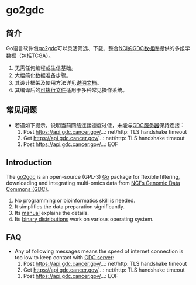 # go2gdc

## 简介

Go语言软件包[go2gdc][go2gdc]可以灵活筛选、下载、整合[NCI的GDC数据库][GDC]提供的多组学数据（包括TCGA）。

1. 无需任何编程或生信基础。
1. 大幅简化数据准备步骤。
1. 其设计框架及使用方法详见[说明文档][go2gdc book]。
1. 其编译后的[可执行文件][go2gdc binary file]适用于多种常见操作系统。

## 常见问题

- 若遇如下提示，说明当前网络连接速度过低，未能与[GDC服务器][GDC]保持连接：
    1. Post https://api.gdc.cancer.gov/...: net/http: TLS handshake timeout
    1. Get  https://api.gdc.cancer.gov/...: net/http: TLS handshake timeout
    1. Post https://api.gdc.cancer.gov/...: EOF


## Introduction

The [go2gdc][go2gdc] is an open-source (GPL-3) [Go][Go] package for flexible filtering, downloading and integrating multi-omics data from [NCI's Genomic Data Commons (GDC)][GDC].

1. No programming or bioinformatics skill is needed.
1. It simplifies the data preparation significantly.
1. Its [manual][go2gdc book] explains the details.
1. Its [binary distributions][go2gdc binary file] work on various operating system.

## FAQ

- Any of following messages means the speed of internet connection is too low to keep contact with [GDC server][GDC]:
    1. Post https://api.gdc.cancer.gov/...: net/http: TLS handshake timeout
    1. Get  https://api.gdc.cancer.gov/...: net/http: TLS handshake timeout
    1. Post https://api.gdc.cancer.gov/...: EOF

[GDC]: https://gdc.cancer.gov/
[Go]: https://golang.org/
[go2gdc]: https://github.com/weil911/go2gdc
[go2gdc source code]: https://github.com/weil911/go2gdc/tree/master/src
[go2gdc binary file]: https://github.com/weil911/go2gdc/tree/master/bin
[go2gdc book]: https://github.com/weil911/go2gdc/tree/master/doc/go2gdc.pdf

